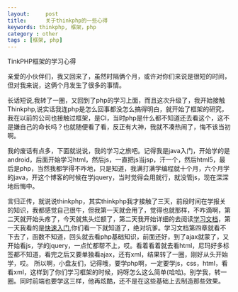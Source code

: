 ```yaml
---
layout:     post
title:      关于thinkphp的一些心得
keywords: thinkphp, 框架，php
category : other
tags : [框架, php]
---
```


TinkPHP框架的学习心得

亲爱的小伙伴们，我又回来了，虽然时隔俩个月，或许对你们来说是很短的时间，但对我来说，这俩个月发生了很多的事情。</br>


长话短说,我转了一圈，又回到了php的学习上面，而且这次升级了，我开始接触Thinkphp,说实话我连php是怎么回事都没怎么搞得明白，就开始了框架的研究，我在以前的公司也接触过框架，是CI，当时php是什么都不知道还去看这个，这不是嫌自己的命长吗？也就随便看了看，反正有大神，我就不凑热闹了，悔不该当初啊。


我的废话有点多，下面就说说，我的学习之旅吧。记得我是java入门，开始学的是android，后面开始学习html，然后js，一直把js当jsp，汗一个，然后html5，最后是php，当然我都学得不咋地，只是知道，我满打满学编程就十个月，六个月学的java，开这个博客的时候在学jquery，当时觉得会用就行，就没管js，现在深深地后悔中。


言归正传，就说说thinkphp，其实thinkphp我才接触了三天，前段时间在学报关的知识，我都感觉自己很牛，但我第一天就会用了，觉得也就那样，不咋滴啊，第二天就开始头疼了，今天就焦头烂额了，第二天我开始详细的去阅读[学习文档](http://doc.thinkphp.cn/manual/url_suffix.html)，第一天我看的是[快速入门](http://www.thinkphp.cn/info/60.html),你们看一下就知道了，绝对坑爹。学习文档第四章就看不下去了，函数不知道，回头就去看php基础知识，前面还好，到了ajax就蒙了，又开始看js，学的jquery，一点忙都帮不上，哎。看着看着就去看html，尼玛好多标签都不知道，看完之后又要单独看ajax，还有xml，结果转了一圈，刚好从头开始学，哎。
所以啊，小盘友们，记得哦，要学php啊，一定要学js，css，html，看看xml，这样到了你们学习框架的时候，妈呀怎么这么简单(哈哈)。别学我，转一圈。同时前端也要学这三样，他再炫酷，还不是在这些基础上去制造那些效果。